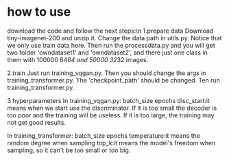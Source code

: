 # how to use
download the code and follow the next steps:\n
1.prepare data
Download tiny-imagenet-200 and unzip it. Change the data path in utils.py. Notice that we only use train data here. Then run the processdata.py and you will get two folder 'owndataset1' and 'owndataset2', and there just one class in them with 100000 64*64 and 50000 32*32 images.

2.train 
Just run training_vqgan.py. Then you should change the args in training_transformer.py. The 'checkpoint_path' should be changed. Ten run training_transformer.py.

3 hyperparameters
In training_vqgan.py:
batch_size
epochs
disc_start:it means when we start use the discriminator. If it is too small the decoder is too poor and the training will be useless. If it is too large, the training may not get good results.

In training_transformer:
batch_size
epochs
temperature:it means the random degree when sampling
top_k:it means the model's freedom when sampling, so it can't be too small or too big.


